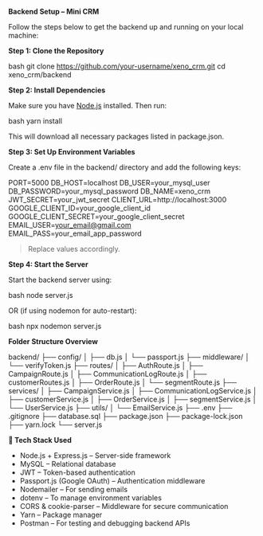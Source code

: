 
 **Backend Setup – Mini CRM**

Follow the steps below to get the backend up and running on your local machine:

**Step 1: Clone the Repository**

bash
git clone https://github.com/your-username/xeno_crm.git
cd xeno_crm/backend


**Step 2: Install Dependencies**

Make sure you have [Node.js](https://nodejs.org/) installed. Then run:

bash
yarn install


This will download all necessary packages listed in package.json.


**Step 3: Set Up Environment Variables**

Create a .env file in the backend/ directory and add the following keys:


PORT=5000
DB_HOST=localhost
DB_USER=your_mysql_user
DB_PASSWORD=your_mysql_password
DB_NAME=xeno_crm
JWT_SECRET=your_jwt_secret
CLIENT_URL=http://localhost:3000
GOOGLE_CLIENT_ID=your_google_client_id
GOOGLE_CLIENT_SECRET=your_google_client_secret
EMAIL_USER=your_email@gmail.com
EMAIL_PASS=your_email_app_password


> Replace values accordingly.

**Step 4: Start the Server**

Start the backend server using:

bash
node server.js


OR (if using nodemon for auto-restart):

bash
npx nodemon server.js


**Folder Structure Overview**


backend/
├── config/
│   ├── db.js
│   └── passport.js
├── middleware/
│   └── verifyToken.js
├── routes/
│   ├── AuthRoute.js
│   ├── CampaignRoute.js
│   ├── CommunicationLogRoute.js
│   ├── customerRoutes.js
│   ├── OrderRoute.js
│   └── segmentRoute.js
├── services/
│   ├── CampaignService.js
│   ├── CommunicationLogService.js
│   ├── customerService.js
│   ├── OrderService.js
│   ├── segmentService.js
│   └── UserService.js
├── utils/
│   └── EmailService.js
├── .env
├── .gitignore
├── database.sql
├── package.json
├── package-lock.json
├── yarn.lock
└── server.js


**🧪 Tech Stack Used**

* Node.js + Express.js – Server-side framework
* MySQL – Relational database
* JWT – Token-based authentication
* Passport.js (Google OAuth) – Authentication middleware
* Nodemailer – For sending emails
* dotenv – To manage environment variables
* CORS & cookie-parser – Middleware for secure communication
* Yarn – Package manager
* Postman – For testing and debugging backend APIs
